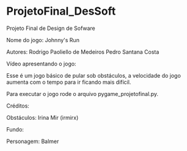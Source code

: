 # ProjetoFinal_DesSoft

Projeto Final de Design de Sofware

Nome do jogo:
Johnny's Run

Autores:
Rodrigo Paoliello de Medeiros
Pedro Santana Costa

Vídeo apresentando o jogo:


Esse é um jogo básico de pular sob obstáculos, a velocidade do jogo aumenta com o tempo para ir ficando mais difícil.

Para executar o jogo rode o arquivo pygame_projetofinal.py.


Créditos:

Obstáculos: Irina Mir (irmirx)

Fundo: 

Personagem: Balmer